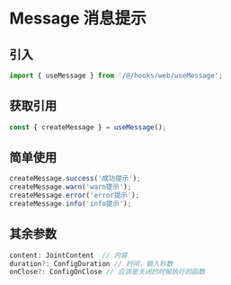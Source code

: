 # Message 消息提示



## 引入  

```typescript
import { useMessage } from '/@/hooks/web/useMessage';
```

## 获取引用  
```typescript
const { createMessage } = useMessage();
```

## 简单使用  
```typescript
createMessage.success('成功提示');
createMessage.warn('warn提示');
createMessage.error('error提示');
createMessage.info('info提示');
```

## 其余参数
```typescript
content: JointContent  // 内容
duration?: ConfigDuration // 时间，输入秒数
onClose?: ConfigOnClose // 应该是关闭的时候执行的函数
```

